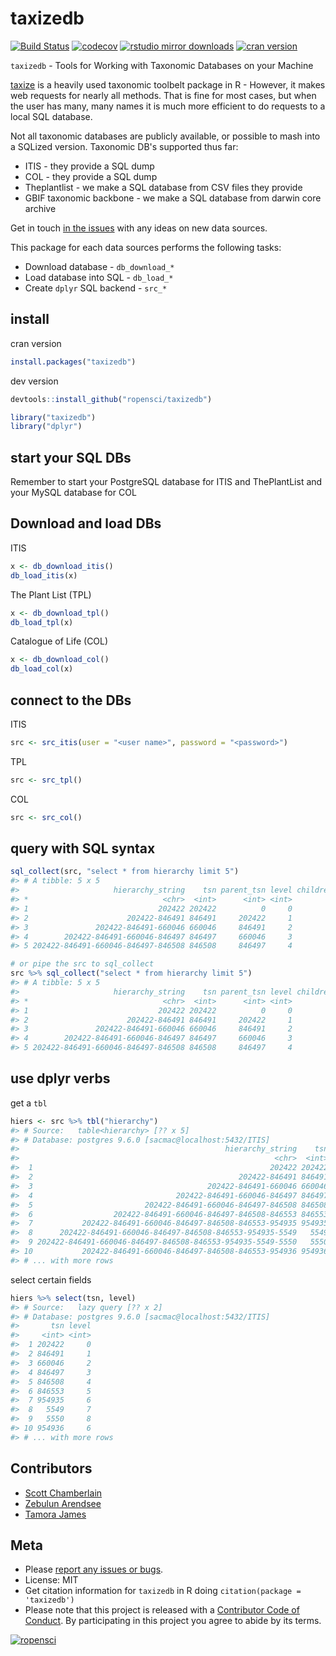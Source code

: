 taxizedb
========



[![Build Status](https://travis-ci.org/ropensci/taxizedb.svg?branch=master)](https://travis-ci.org/ropensci/taxizedb)
[![codecov](https://codecov.io/gh/ropensci/taxizedb/branch/master/graph/badge.svg)](https://codecov.io/gh/ropensci/taxizedb)
[![rstudio mirror downloads](http://cranlogs.r-pkg.org/badges/taxizedb)](https://github.com/metacran/cranlogs.app)
[![cran version](https://www.r-pkg.org/badges/version/taxizedb)](https://cran.r-project.org/package=taxizedb)

`taxizedb` - Tools for Working with Taxonomic Databases on your Machine

[taxize](https://github.com/ropensci/taxize) is a heavily used taxonomic toolbelt
package in R - However, it makes web requests for nearly all methods. That is fine
for most cases, but when the user has many, many names it is much more efficient
to do requests to a local SQL database.

Not all taxonomic databases are publicly available, or possible to mash into a SQLized
version. Taxonomic DB's supported thus far:

* ITIS - they provide a SQL dump
* COL - they provide a SQL dump
* Theplantlist - we make a SQL database from CSV files they provide
* GBIF taxonomic backbone - we make a SQL database from darwin core archive

Get in touch [in the issues](https://github.com/ropensci/taxizedb/issues) with
any ideas on new data sources.

This package for each data sources performs the following tasks:

* Download database - `db_download_*`
* Load database into SQL - `db_load_*`
* Create `dplyr` SQL backend - `src_*`

## install

cran version


```r
install.packages("taxizedb")
```

dev version


```r
devtools::install_github("ropensci/taxizedb")
```


```r
library("taxizedb")
library("dplyr")
```

## start your SQL DBs

Remember to start your PostgreSQL database for ITIS and ThePlantList and your MySQL database for COL

## Download and load DBs

ITIS


```r
x <- db_download_itis()
db_load_itis(x)
```

The Plant List (TPL)


```r
x <- db_download_tpl()
db_load_tpl(x)
```

Catalogue of Life (COL)


```r
x <- db_download_col()
db_load_col(x)
```

## connect to the DBs

ITIS


```r
src <- src_itis(user = "<user name>", password = "<password>")
```

TPL


```r
src <- src_tpl()
```

COL


```r
src <- src_col()
```

## query with SQL syntax


```r
sql_collect(src, "select * from hierarchy limit 5")
#> # A tibble: 5 x 5
#>                     hierarchy_string    tsn parent_tsn level childrencount
#> *                              <chr>  <int>      <int> <int>         <int>
#> 1                             202422 202422          0     0        154282
#> 2                      202422-846491 846491     202422     1          2666
#> 3               202422-846491-660046 660046     846491     2          2654
#> 4        202422-846491-660046-846497 846497     660046     3             7
#> 5 202422-846491-660046-846497-846508 846508     846497     4             6
```


```r
# or pipe the src to sql_collect
src %>% sql_collect("select * from hierarchy limit 5")
#> # A tibble: 5 x 5
#>                     hierarchy_string    tsn parent_tsn level childrencount
#> *                              <chr>  <int>      <int> <int>         <int>
#> 1                             202422 202422          0     0        154282
#> 2                      202422-846491 846491     202422     1          2666
#> 3               202422-846491-660046 660046     846491     2          2654
#> 4        202422-846491-660046-846497 846497     660046     3             7
#> 5 202422-846491-660046-846497-846508 846508     846497     4             6
```

## use dplyr verbs

get a `tbl`


```r
hiers <- src %>% tbl("hierarchy")
#> # Source:   table<hierarchy> [?? x 5]
#> # Database: postgres 9.6.0 [sacmac@localhost:5432/ITIS]
#>                                              hierarchy_string    tsn parent_tsn level childrencount
#>                                                         <chr>  <int>      <int> <int>         <int>
#>  1                                                     202422 202422          0     0        154282
#>  2                                              202422-846491 846491     202422     1          2666
#>  3                                       202422-846491-660046 660046     846491     2          2654
#>  4                                202422-846491-660046-846497 846497     660046     3             7
#>  5                         202422-846491-660046-846497-846508 846508     846497     4             6
#>  6                  202422-846491-660046-846497-846508-846553 846553     846508     5             5
#>  7           202422-846491-660046-846497-846508-846553-954935 954935     846553     6             3
#>  8      202422-846491-660046-846497-846508-846553-954935-5549   5549     954935     7             2
#>  9 202422-846491-660046-846497-846508-846553-954935-5549-5550   5550       5549     8             0
#> 10           202422-846491-660046-846497-846508-846553-954936 954936     846553     6             0
#> # ... with more rows
```

select certain fields


```r
hiers %>% select(tsn, level)
#> # Source:   lazy query [?? x 2]
#> # Database: postgres 9.6.0 [sacmac@localhost:5432/ITIS]
#>       tsn level
#>     <int> <int>
#>  1 202422     0
#>  2 846491     1
#>  3 660046     2
#>  4 846497     3
#>  5 846508     4
#>  6 846553     5
#>  7 954935     6
#>  8   5549     7
#>  9   5550     8
#> 10 954936     6
#> # ... with more rows
```

## Contributors

* [Scott Chamberlain](https://github.com/sckott)
* [Zebulun Arendsee](https://github.com/arendsee)
* [Tamora James](https://github.com/tdjames1)


## Meta

* Please [report any issues or bugs](https://github.com/ropensci/taxizedb/issues).
* License: MIT
* Get citation information for `taxizedb` in R doing `citation(package = 'taxizedb')`
* Please note that this project is released with a [Contributor Code of Conduct](CODE_OF_CONDUCT.md). By participating in this project you agree to abide by its terms.

[![ropensci](https://ropensci.org/public_images/github_footer.png)](https://ropensci.org)
